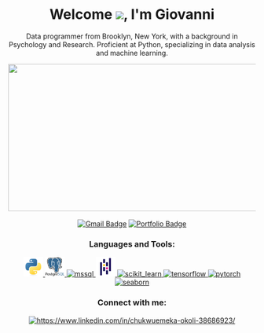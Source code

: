 # <h1 align="center"> Welcome <img src="https://media.giphy.com/media/hvRJCLFzcasrR4ia7z/giphy.gif" height="30px">, I'm Giovanni</h1>

<p align="center"> Data programmer from Brooklyn, New York, with a background in Psychology and Research. Proficient at Python, specializing in data analysis and machine learning.

<p align="center">
<img src="https://media.giphy.com/media/dWesBcTLavkZuG35MI/giphy.gif" width="600" height="300"  /></p>

<div align="center">

[![Gmail Badge](https://img.shields.io/badge/-gguillau98@gmail.com-c14438??style=for-the-badge&logo=Gmail&logoColor=white&link=mailto:gguillau98@gmail.com)](mailto:gguillau98@gmail.com) 
[![Portfolio Badge](https://img.shields.io/badge/Github-Project%20Portfolio-blue??style=for-the-badge&logo=appveyor&link=https://github.com/giova22i/Data-Science-Portfolio/)](https://github.com/giova22i/Data-Science-Portfolio/)</div>

<h3 align="center">Languages and Tools:</h3>
 
 
<p align="center"></a><a href="https://www.python.org" target="_blank" rel="noreferrer"> <img src="https://raw.githubusercontent.com/devicons/devicon/master/icons/python/python-original.svg" alt="python" width="40" height="40"/> </a><a href="https://www.postgresql.org" target="_blank" rel="noreferrer"> <img src="https://raw.githubusercontent.com/devicons/devicon/master/icons/postgresql/postgresql-original-wordmark.svg" alt="postgresql" width="40" height="40"/> </a><a href="https://www.microsoft.com/en-us/sql-server" target="_blank" rel="noreferrer"> <img src="https://www.svgrepo.com/show/303229/microsoft-sql-server-logo.svg" alt="mssql" width="40" height="40"/> </a><a href="https://developer.mozilla.org/en-US/docs/Web/JavaScript" target="_blank" rel="noreferrer"> <a href="https://pandas.pydata.org/" target="_blank" rel="noreferrer"> <img src="https://raw.githubusercontent.com/devicons/devicon/2ae2a900d2f041da66e950e4d48052658d850630/icons/pandas/pandas-original.svg" alt="pandas" width="40" height="40"/> </a><a href="https://scikit-learn.org/" target="_blank" rel="noreferrer"> <img src="https://upload.wikimedia.org/wikipedia/commons/0/05/Scikit_learn_logo_small.svg" alt="scikit_learn" width="40" height="40"/> </a><a href="https://www.tensorflow.org" target="_blank" rel="noreferrer"> <img src="https://www.vectorlogo.zone/logos/tensorflow/tensorflow-icon.svg" alt="tensorflow" width="40" height="40"/></a><a href="https://pytorch.org/" target="_blank" rel="noreferrer"> <img src="https://www.vectorlogo.zone/logos/pytorch/pytorch-icon.svg" alt="pytorch" width="40" height="40"/> </a><a href="https://seaborn.pydata.org/" target="_blank" rel="noreferrer"> <img src="https://seaborn.pydata.org/_images/logo-mark-lightbg.svg" alt="seaborn" width="40" height="40"/> </a>
</p>

<h3 align="center">Connect with me:</h3>
<div align="center">

<a href="https://www.linkedin.com/in/gguillau" target="blank"><img align="center" src="https://raw.githubusercontent.com/rahuldkjain/github-profile-readme-generator/master/src/images/icons/Social/linked-in-alt.svg" alt="https://www.linkedin.com/in/chukwuemeka-okoli-38686923/" height="30" width="40" /></a></div>


